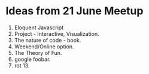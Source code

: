 # Ideas from 21 June Meetup

1. Eloquent Javascript
2. Project - Interactive, Visualization.
3. The nature of code - book.
4. Weekend/Online option.
5. The Theory of Fun.
6. google foobar.
7. rot 13.
